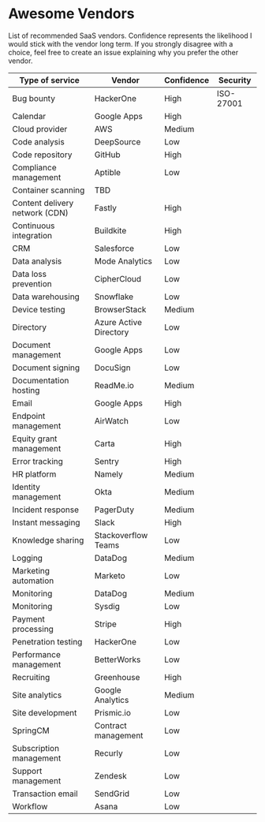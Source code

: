 # Awesome Vendors

List of recommended SaaS vendors. Confidence represents the likelihood I would stick with the vendor long term. If you strongly disagree with a choice, feel free to create an issue explaining why you prefer the other vendor.

| Type of service                | Vendor                 | Confidence | Security  |
|--------------------------------|------------------------|------------| --------- |
| Bug bounty                     | HackerOne              | High       | ISO-27001 |
| Calendar                       | Google Apps            | High       |           |
| Cloud provider                 | AWS                    | Medium     |           |
| Code analysis                  | DeepSource             | Low        |           |
| Code repository                | GitHub                 | High       |           |
| Compliance management          | Aptible                | Low        |           |
| Container scanning             | TBD                    |            |           |
| Content delivery network (CDN) | Fastly                 | High       |           |
| Continuous integration         | Buildkite              | High       |           |
| CRM                            | Salesforce             | Low        |           |
| Data analysis                  | Mode Analytics         | Low        |           |
| Data loss prevention           | CipherCloud            | Low        |           |
| Data warehousing               | Snowflake              | Low        |           |
| Device testing                 | BrowserStack           | Medium     |           |
| Directory                      | Azure Active Directory | Low        |           |
| Document management            | Google Apps            | Low        |           |
| Document signing               | DocuSign               | Low        |           |
| Documentation hosting          | ReadMe.io              | Medium     |           |
| Email                          | Google Apps            | High       |           |
| Endpoint management            | AirWatch               | Low        |           |
| Equity grant management        | Carta                  | High       |           |
| Error tracking                 | Sentry                 | High       |           |
| HR platform                    | Namely                 | Medium     |           |
| Identity management            | Okta                   | Medium     |           |
| Incident response              | PagerDuty              | Medium     |           |
| Instant messaging              | Slack                  | High       |           |
| Knowledge sharing              | Stackoverflow Teams    | Low        |           |
| Logging                        | DataDog                | Medium     |           |
| Marketing automation           | Marketo                | Low        |           |
| Monitoring                     | DataDog                | Medium     |           |
| Monitoring                     | Sysdig                 | Low        |           |
| Payment processing             | Stripe                 | High       |           |
| Penetration testing            | HackerOne              | Low        |           |
| Performance management         | BetterWorks            | Low        |           |
| Recruiting                     | Greenhouse             | High       |           |
| Site analytics                 | Google Analytics       | Medium     |           |
| Site development               | Prismic.io             | Low        |           |
| SpringCM                       | Contract management    | Low        |           |
| Subscription management        | Recurly                | Low        |           |
| Support management             | Zendesk                | Low        |           |
| Transaction email              | SendGrid               | Low        |           |
| Workflow                       | Asana                  | Low        |           |
